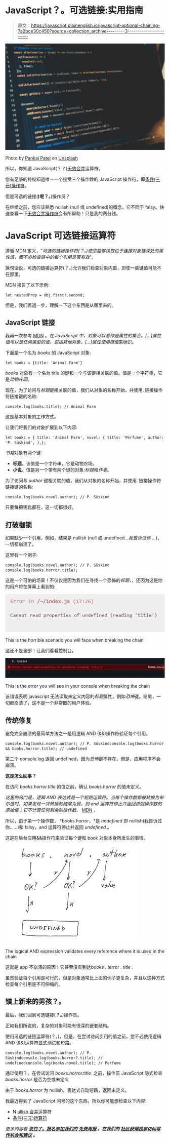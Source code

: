 # JavaScript？。可选链接:实用指南

> 原文：<https://javascript.plainenglish.io/javascript-optional-chaining-7a2bce30c450?source=collection_archive---------3----------------------->

![](img/d3a00f7a2d4a06693cab0a0a01ad599b.png)

Photo by [Pankaj Patel](https://unsplash.com/@pankajpatel?utm_source=medium&utm_medium=referral) on [Unsplash](https://unsplash.com?utm_source=medium&utm_medium=referral)

所以，你知道 JavaScript(？？)[无效合并](https://medium.com/@lorenzozar/javascript-operator-5d3bd92e835e)运算符。

您有足够的特权知道唯一一个接受三个操作数的 JavaScript 操作符，即[条件(三元)操作符](/javascript-ternary-operator-b76a02c90850)。

但是可选的链接(**)呢？。**)操作员？

在继续之前，您应该熟悉 nullish (null 或 undefined)的概念，它不同于 falsy。快速查看一下[无效合并操作符](https://medium.com/@lorenzozar/javascript-operator-5d3bd92e835e)会有所帮助！只是我的两分钱。

# JavaScript 可选链接运算符

遵循 MDN 定义，"*可选的链接操作符(？。)使您能够读取位于连接对象链深处的属性值，而不必检查链中的每个引用是否有效*”。

换句话说，可选的链接运算符(？。)允许我们检查对象内部，即使一些键值可能不在那里。

MDN 报告了以下示例:

```
let nestedProp = obj.first?.second;
```

但是，我们再退一步，理解一下这个东西是从哪里来的。

## JavaScript 链接

我再一次参考 [MDN](https://developer.mozilla.org/en-US/docs/Web/JavaScript/Data_structures) 。*在 JavaScript 中，对象可以看作是属性的集合。[…]属性值可以是任何类型的值，包括其他对象，[…]属性使用键值*来标识。

下面是一个名为 *books* 的 JavaScript 对象:

```
let books = {title: 'Animal Farm'}
```

*books* 对象有一个名为 title 的键和一个与该键相关联的值。值是一个字符串，它是*动物庄园*。

现在，为了访问与*标题*键相关联的值，我们从对象的名称开始，并使用`.`链接操作符链接键的名称:

```
console.log(books.title); // Animal Farm
```

这是基本对象的工作方式。

让我们将我们的对象扩展到以下内容:

```
let books = { title: 'Animal Farm', novel: { title: 'Perfume', author: 'P. Süskind', },};
```

*书籍*对象有两个键:

*   **标题**。该值是一个字符串，它是动物农场。
*   **小说**。值是另一个带有两个键的对象:*标题*和*作者*。

为了访问与 *author* 键相关联的值，我们从对象的名称开始，并使用`.`链接操作符链接键的名称:

```
console.log(books.novel.author); // P. Süskind
```

只要每把钥匙都在，这一切都很好。

## 打破枷锁

如果缺少一个引用，例如，结果是 nullish (null 或 undefined…*我告诉过你…* )，一切都崩溃了。

这里有一个例子:

```
console.log(books.novel.author); // P. Süskind
console.log(books.horror.title);
```

这是一个可怕的场景！不仅仅是因为我们在寻找一个恐怖的*标题，*，还因为这是你的用户将在屏幕上看到的:

![](img/25f5d659a5c1283e8a97fc18fe77373c.png)

This is the horrible scenario you will face when breaking the chain

这还不是全部！让我们看看控制台。

![](img/ff3a273273ba23661d12f916daa65383.png)

This is the error you will see in your console when breaking the chain

该错误表明 javascript 无法读取未定义内容的*标题*属性，例如*恐怖*键。结果，一切都崩溃了，这不是一个非常酷的用户体验。

## **传统修复**

避免完全崩溃的最简单方法之一是用逻辑 AND (&&)操作符验证每个引用。

```
console.log(books.novel.author); // P. Süskindconsole.log(books.horror && books.horror.title); // undefined
```

第二个 console.log 返回 undefined，因为*恐怖*键不存在。但是，应用程序不会崩溃。

**这是怎么回事？**

在访问 *books.horror.title* 的值之前，确认 *books.horror* 的值未定义。

*这里的窍门是，逻辑 AND 表达式是一个短路运算符。当每个操作数都被转换为布尔值时，如果发现一次转换的结果为假，则 and 运算符停止并返回该假操作数的原始值；它不计算任何剩余的操作数*、 [MDN](https://developer.mozilla.org/en-US/docs/Web/JavaScript/Reference/Operators/Logical_AND#short-circuit_evaluation) 。

所以，由于第一个操作数， *books.horror，*是 *undefined* 即 nullish(我告诉过你……)和 falsy，and 运算符停止并返回 *undefined* 。

这是在后台应用&&操作符来验证每个键和 book 对象本身所发生的事情。

![](img/7e6c839c1129047fd17c5eac0af02b50.png)

The logical AND expression validates every reference where it is used in the chain

这就是 app 不崩溃的原因！它甚至没有到达*books . terror . title .*

虽然验证每个引用是可行的，但是对象通常比上面的例子更复杂，并且以这种方式检查每个引用是不可伸缩的。

## 镇上新来的男孩？。

最后，我们回到可选链接(**？。**)操作员。

正如我们所说的，复杂的对象可能有很深的嵌套结构。

使用可选的链接运算符(？。)，但是，在尝试访问引用的值之前，您不必使用逻辑 AND (&&)运算符显式测试和短路。

```
console.log(books.novel.author); // P. Süskindconsole.log(books.horror?.title); // undefinedconsole.log(books.novel.title); // Perfume
```

通过使用？。在尝试访问 *books.horror.title.* 之前，操作员 JavaScript 隐式检查 *books.horror* 是否为空或未定义

由于 *books.horror* 为 nullish，表达式自动短路，返回未定义。

我最近得到了 JavaScript 问号的这个东西，所以你可能想检查以下内容:

*   N [ullish 合并](https://medium.com/@lorenzozar/javascript-operator-5d3bd92e835e)运算符
*   [条件(三元)运算符](/javascript-ternary-operator-b76a02c90850)

*更多内容看* [***说白了。报名参加我们的***](http://plainenglish.io/) **[***免费周报***](http://newsletter.plainenglish.io/) *。在我们的* [***社区获得独家访问写作机会和建议***](https://discord.gg/GtDtUAvyhW) *。***